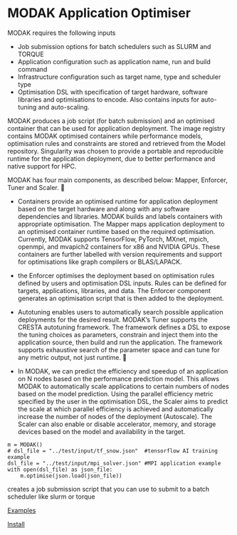 # MODAK Application Optimiser

MODAK requires the following inputs
- Job submission options for batch schedulers such as SLURM and TORQUE
- Application configuration such as application name, run and build command
- Infrastructure configuration such as target name, type and scheduler type
- Optimisation DSL with specification of target hardware, software libraries and optimisations to encode. Also
contains inputs for auto-tuning and auto-scaling.

MODAK produces a job script (for batch submission) and an optimised container that can be used for application
deployment. The image registry contains MODAK optimised containers while performance models, optimisation
rules and constraints are stored and retrieved from the Model repository. Singularity was chosen to provide a
portable and reproducible runtime for the application deployment, due to better performance and native support for
HPC.

MODAK has four main components, as described below: Mapper, Enforcer, Tuner and Scaler.

- Containers provide an optimised runtime for application deployment based on the target hardware and along
with any software dependencies and libraries. MODAK builds and labels containers with appropriate optimisation.
The Mapper maps application deployment to an optimised container runtime based on the required
optimisation. Currently, MODAK supports TensorFlow, PyTorch, MXnet, mpich, openmpi, and mvapich2
containers for x86 and NVIDIA GPUs. These containers are further labelled with version requirements and
support for optimisations like graph compilers or BLAS/LAPACK.

- the Enforcer optimises the deployment based on optimisation rules defined by users and optimisation DSL
inputs. Rules can be defined for targets, applications, libraries, and data. The Enforcer component generates
an optimisation script that is then added to the deployment.

- Autotuning enables users to automatically search possible application deployments for the desired result.
MODAK’s Tuner supports the CRESTA autotuning framework. The framework defines a DSL to expose
the tuning choices as parameters, constrain and inject them into the application source, then build and run the
application. The framework supports exhaustive search of the parameter space and can tune for any metric
output, not just runtime.

- In MODAK, we can predict the efficiency and speedup of an application on N nodes based on the performance
prediction model. This allows MODAK to automatically scale applications to certain numbers of nodes based
on the model prediction. Using the parallel efficiency metric specified by the user in the optimisation DSL,
the Scaler aims to predict the scale at which parallel efficiency is achieved and automatically increase the
number of nodes of the deployment (Autoscale). The Scaler can also enable or disable accelerator, memory,
and storage devices based on the model and availability in the target. 


```
m = MODAK()
# dsl_file = "../test/input/tf_snow.json"  #tensorflow AI training example
dsl_file = "../test/input/mpi_solver.json" #MPI application example
with open(dsl_file) as json_file:
    m.optimise(json.load(json_file))
```

creates a job submission script that you can use to submit to a batch scheduler 
like slurm or torque

[Examples](EXAMPLE.md)

[Install](INSTALL.md)

